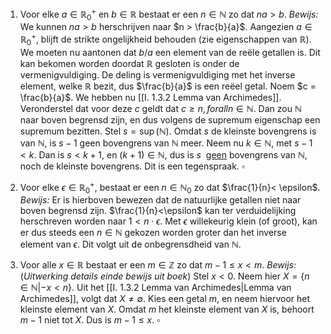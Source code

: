1. Voor elke $a \in \mathbb{R}^{+}_{0}$ en $b \in \mathbb{R}$ bestaat er een $n \in \mathbb{N}$ zo dat $na > b$.
*Bewijs:*
We kunnen $na > b$ herschrijven naar $n > \frac{b}{a}$. Aangezien $a \in \mathbb{R}^{+}_{0}$, blijft de strikte ongelijkheid behouden (zie eigenschappen van $\mathbb{R}$). We moeten nu aantonen dat $b/a$ een element van de reële getallen is. Dit kan bekomen worden doordat $\mathbb{R}$ gesloten is onder de vermenigvuldiging. De deling is vermenigvuldiging met het inverse element, welke $\mathbb{R}$ bezit, dus $\frac{b}{a}$ is een reëel getal. Noem $c = \frac{b}{a}$. We hebben nu [[I. 1.3.2 Lemma van Archimedes]].
Veronderstel dat voor deze $c$ geldt dat $c \geq n, forall n \in \mathbb{N}$. Dan zou $\mathbb{N}$ naar boven begrensd zijn, en dus volgens de supremum eigenschap een supremum bezitten.
Stel $s = \sup(\mathbb{N})$. Omdat $s$ de kleinste bovengrens is van $\mathbb{N}$, is $s-1$ geen bovengrens van $\mathbb{N}$ meer. Neem nu $k \in \mathbb{N}$, met $s-1<k$. Dan is $s < k+1$, en $(k+1) \in \mathbb{N}$, dus is $s$  <u>geen</u> bovengrens van $\mathbb{N}$, noch de kleinste bovengrens. 
Dit is een tegenspraak.
$\square$

2. Voor elke $\epsilon \in \mathbb{R}_{0}^{+}$, bestaat er een $n \in \mathbb{N}_{0}$ zo dat $\frac{1}{n}< \epsilon$.
*Bewijs:*
Er is hierboven bewezen dat de natuurlijke getallen niet naar boven begrensd zijn. $\frac{1}{n}<\epsilon$ kan ter verduidelijking herschreven worden naar $1< n \cdot \epsilon$. Met $\epsilon$ willekeurig klein (of groot), kan er dus steeds een $n \in \mathbb{N}$ gekozen worden groter dan het inverse element van $\epsilon$. Dit volgt uit de onbegrensdheid van $\mathbb{N}$.

3. Voor alle $x \in \mathbb{R}$ bestaat er een $m \in \mathbb{Z}$ zo dat $m-1 \leq x < m$.
*Bewijs:*
(*Uitwerking details einde bewijs uit boek*)
Stel $x < 0$. Neem hier $X = \{n \in \mathbb{N}|-x < n\}$. 
Uit het [[I. 1.3.2 Lemma van Archimedes|Lemma van Archimedes]], volgt dat $X \neq \emptyset$. Kies een getal $m$, en neem hiervoor het kleinste element van $X$. Omdat $m$ het kleinste element van $X$ is, behoort $m-1$ niet tot $X$. Dus is $m-1 \leq x$.
$\square$
